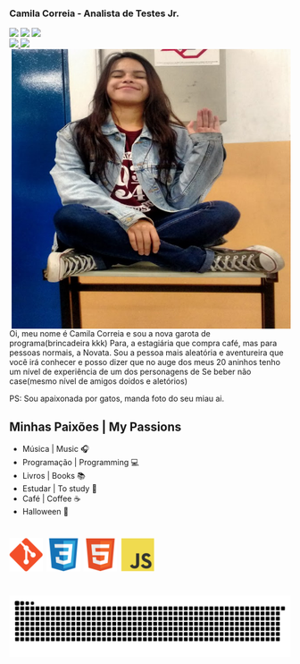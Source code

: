 ### Camila Correia - Analista de Testes Jr.
<div>
  <a href="https://www.instagram.com/camiladeschrodinger/" target="_blank"><img src="https://img.shields.io/badge/-Instagram-%23E4405F?style=for-the-badge&logo=instagram&logoColor=white" target="_blank"></a>
  <a href = "mailto:camila.correia662@gmail.com"><img src="https://img.shields.io/badge/-Gmail-%23333?style=for-the-badge&logo=gmail&logoColor=white" target="_blank"></a>
  <a href="https://www.linkedin.com/in/camila-correiars/" target="_blank"><img src="https://img.shields.io/badge/-LinkedIn-%230077B5?style=for-the-badge&logo=linkedin&logoColor=white" target="_blank"></a> 
</div>

 <div>
  <a href="https://github.com/Camizi">
  <img height="180em" src="https://github-readme-stats.vercel.app/api?username=camizi&show_icons=true&theme=midnight-purple&include_all_commits=true&count_private=true"/>
  <img height="180em" src="https://github-readme-stats.vercel.app/api/top-langs/?username=camizi&layout=compact&langs_count=7&theme=midnight-purple"/>
  </a>
</div>


<img src="Camz.jpg" width="500px" height="500px" align="right" alt="Avatar anime"/>

<p>Oi, meu nome é Camila Correia e sou a nova garota de programa(brincadeira kkk) Para, a estagiária que compra café, mas para pessoas normais, a Novata. Sou a pessoa mais aleatória e aventureira que você irá conhecer e posso dizer que no auge dos meus 20 aninhos tenho um nível de experiência de um dos personagens de Se beber não case(mesmo nível de amigos doidos e aletórios)</p>

<p>PS: Sou apaixonada por gatos, manda foto do seu miau ai.</p>

## Minhas Paixões | My Passions

- Música | Music :headphones: 
- Programação | Programming :computer:
- Livros | Books :books:
- Estudar | To study :open_book:
- Café | Coffee :coffee:
- Halloween :jack_o_lantern:

# <img alt="GIT" src="https://github.com/devicons/devicon/raw/master/icons/git/git-original.svg" width="60" height="60"  /> <img alt="CSS" src="https://github.com/devicons/devicon/raw/master/icons/css3/css3-original.svg" width="60" height="60"  /> <img alt="HTML" src="https://github.com/devicons/devicon/raw/master/icons/html5/html5-original.svg" width="60" height="60" /> <img alt="JS" src="https://github.com/devicons/devicon/raw/master/icons/javascript/javascript-original.svg"  width="60" height="60"  />
<br>


<div align="center">
<img src="https://github.com/Plankiton/Plankiton/blob/output/github-contribution-grid-snake.svg?raw=true"/>
</div>
